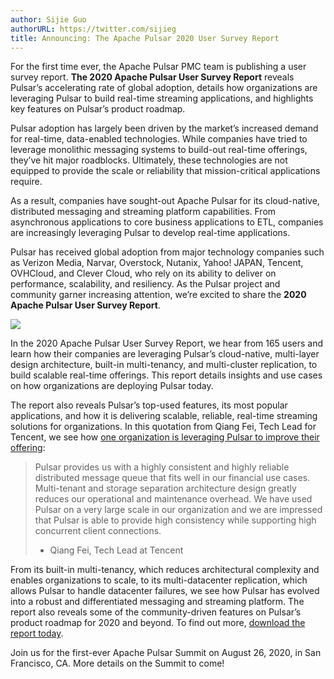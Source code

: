 ```yaml
---
author: Sijie Guo
authorURL: https://twitter.com/sijieg
title: Announcing: The Apache Pulsar 2020 User Survey Report
---
```


For the first time ever, the Apache Pulsar PMC team is publishing a user survey report.
**The 2020 Apache Pulsar User Survey Report** reveals Pulsar’s accelerating rate of global
adoption, details how organizations are leveraging Pulsar to build real-time streaming
applications, and highlights key features on Pulsar’s product roadmap.

Pulsar adoption has largely been driven by the market’s increased demand for real-time,
data-enabled technologies. While companies have tried to leverage monolithic messaging
systems to build-out real-time offerings, they’ve hit major roadblocks. Ultimately, these
technologies are not equipped to provide the scale or reliability that mission-critical
applications require.

As a result, companies have sought-out Apache Pulsar for its cloud-native, distributed
messaging and streaming platform capabilities. From asynchronous applications to core
business applications to ETL, companies are increasingly leveraging Pulsar to develop
real-time applications.

Pulsar has received global adoption from major technology companies such as Verizon Media,
Narvar, Overstock, Nutanix, Yahoo! JAPAN, Tencent, OVHCloud, and Clever Cloud, who rely on
its ability to deliver on performance, scalability, and resiliency. As the Pulsar project
and community garner increasing attention, we’re excited to share the **2020 Apache Pulsar User Survey Report**.

![](../img/pulsar-adoption.png)

In the 2020 Apache Pulsar User Survey Report, we hear from 165 users and learn how their
companies are leveraging Pulsar’s cloud-native, multi-layer design architecture, built-in
multi-tenancy, and multi-cluster replication, to build scalable real-time offerings. This
report details insights and use cases on how organizations are deploying Pulsar today.

The report also reveals Pulsar’s top-used features, its most popular applications, and how
it is delivering scalable, reliable, real-time streaming solutions for organizations. In
this quotation from Qiang Fei, Tech Lead for Tencent, we see how
[one organization is leveraging Pulsar to improve their offering](https://streamnative.io/whitepaper/case-studay-apache-pulsar-tencent-billing/):

> Pulsar provides us with a highly consistent and highly reliable distributed message queue that
> fits well in our financial use cases. Multi-tenant and storage separation architecture design
> greatly reduces our operational and maintenance overhead. We have used Pulsar on a very large
> scale in our organization and we are impressed that Pulsar is able to provide high consistency
> while supporting high concurrent client connections.
> 
> - Qiang Fei, Tech Lead at Tencent

From its built-in multi-tenancy, which reduces architectural complexity and enables organizations
to scale, to its multi-datacenter replication, which allows Pulsar to handle datacenter failures,
we see how Pulsar has evolved into a robust and differentiated messaging and streaming platform.
The report also reveals some of the community-driven features on Pulsar’s product roadmap for 2020
and beyond. To find out more, [download the report today](https://streamnative.io/whitepaper/apache-pulsar-user-survey-report-2020/).

Join us for the first-ever Apache Pulsar Summit on August 26, 2020, in San Francisco, CA.
More details on the Summit to come!
